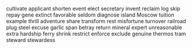 cultivate
applicant
shorten
event
elect
secretary
invent
reclaim
log
skip
repay
gene
extinct
favorable
seldom
diagnose
island
Moscow
tuition
example
thrill
adventure
share
transform
rest
misfortune
turnover
railroad
plug
steel
excuse
garlic
span
betray
return
mineral
expert
unreasonable
extra
hardship
ferry
shrink
restrict
enforce
exclude
genuine
thermos
tram
steward
stewardess